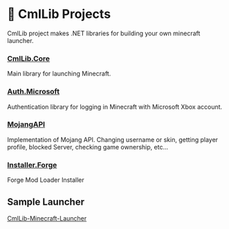 # 🧊 CmlLib Projects

CmlLib project makes .NET libraries for building your own minecraft launcher.

### [CmlLib.Core](cmllib.core/README.md "mention")

Main library for launching Minecraft.

### [Auth.Microsoft](auth.microsoft/README.md "mention")

Authentication library for logging in Minecraft with Microsoft Xbox account.

### [MojangAPI](mojangapi/home.md "mention")

Implementation of Mojang API. Changing username or skin, getting player profile, blocked Server, checking game ownership, etc...

### [Installer.Forge](installer.forge/home.md "mention")

Forge Mod Loader Installer

## Sample Launcher

[CmlLib-Minecraft-Launcher](https://github.com/CmlLib/CmlLib-Minecraft-Launcher)
